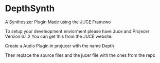 # DepthSynth
A Synthesizer Plugin Made using the JUCE Framewo

To setup your develeopment enviorment please have Juce and Projecer Version 6.1.2
You can get this from the JUCE website.

Create a Audio Plugin in projucer with the name Depth 

Then replace the source files and the jucer file with the ones from the repo

